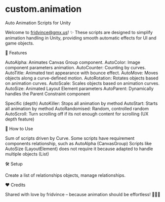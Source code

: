 # custom.animation
Auto Animation Scripts for Unity

Welcome to fridvince@gmx.us!
✨ These scripts are designed to simplify animation handling in Unity, providing smooth automatic effects for UI and game objects.

🚀 Features

AutoAlpha: Animates Canvas Group component.
AutoColor: Image component parameters animation.
AutoCounter: Counting by curves.
AutoTitle: Animated text appearance with bounce effect.
AutoMove: Moves objects along a curve-defined motion.
AutoRotation: Rotates objects based on animation curves.
AutoScale: Scales objects based on animation curves.
AutoSize: Animated Layout Element parameters
AutoParent: Dynamically handles the Parent Constraint component


Specific (depth)
AutoKiller: Stops all animation by method
AutoStart: Starts all animation by method
AutoRandomised: Random, controlled random
AutoScroll: Turn scrolling off if its not enough content for scrolling (UX depth feature)

📜 How to Use

Sum of scripts driven by Curve.
Some scripts have requirement components relationship, such as AutoAlpha (CanvasGroup)
Scripts like AutoSize (LayoutElement) does not require it because adapted to handle multiple objects (List)

🛠 Setup

Create a list of relationships objects, manage relationships.

❤️ Credits

Shared with love by fridvince – because animation should be effortless! 💖🏳️‍⚧️

